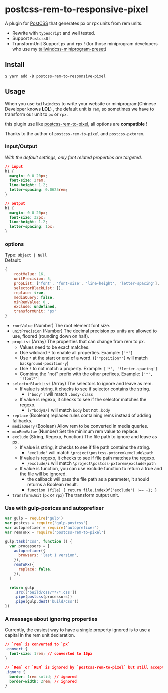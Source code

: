 # postcss-rem-to-responsive-pixel

A plugin for [PostCSS](https://github.com/ai/postcss) that generates px or rpx units from rem units.

- Rewrite with `typescript` and well tested.
- Support `Postcss8` !
- TransformUnit Support `px` and `rpx` ! (for those miniprogram developers who use my [tailwindcss-miniprogram-preset](https://github.com/sonofmagic/tailwindcss-miniprogram-preset))

## Install

```shell
$ yarn add -D postcss-rem-to-responsive-pixel
```

## Usage

When you use `tailwindcss` to write your website or miniprogram(Chinese Developer knows **LOL**) , the default unit is `rem`, so sometimes we have to transform our unit to `px` or `rpx`.

this plugin use like [postcss-rem-to-pixel](https://www.npmjs.com/package/postcss-rem-to-pixel), all options are **compatible** !

Thanks to the author of `postcss-rem-to-pixel` and `postcss-pxtorem`.

### Input/Output

_With the default settings, only font related properties are targeted._

```css
// input
h1 {
  margin: 0 0 20px;
  font-size: 2rem;
  line-height: 1.2;
  letter-spacing: 0.0625rem;
}

// output
h1 {
  margin: 0 0 20px;
  font-size: 32px;
  line-height: 1.2;
  letter-spacing: 1px;
}
```

### options

Type: `Object | Null`  
Default:

```js
{
    rootValue: 16,
    unitPrecision: 5,
    propList: ['font', 'font-size', 'line-height', 'letter-spacing'],
    selectorBlackList: [],
    replace: true,
    mediaQuery: false,
    minRemValue: 0 ,
    exclude: undefined,
    transformUnit: 'px'
}
```

- `rootValue` (Number) The root element font size.
- `unitPrecision` (Number) The decimal precision px units are allowed to use, floored (rounding down on half).
- `propList` (Array) The properties that can change from rem to px.
  - Values need to be exact matches.
  - Use wildcard `*` to enable all properties. Example: `['*']`
  - Use `*` at the start or end of a word. (`['*position*']` will match `background-position-y`)
  - Use `!` to not match a property. Example: `['*', '!letter-spacing']`
  - Combine the "not" prefix with the other prefixes. Example: `['*', '!font*']`
- `selectorBlackList` (Array) The selectors to ignore and leave as rem.
  - If value is string, it checks to see if selector contains the string.
    - `['body']` will match `.body-class`
  - If value is regexp, it checks to see if the selector matches the regexp.
    - `[/^body$/]` will match `body` but not `.body`
- `replace` (Boolean) replaces rules containing rems instead of adding fallbacks.
- `mediaQuery` (Boolean) Allow rem to be converted in media queries.
- `minRemValue` (Number) Set the minimum rem value to replace.
- `exclude` (String, Regexp, Function) The file path to ignore and leave as px.
  - If value is string, it checks to see if file path contains the string.
    - `'exclude'` will match `\project\postcss-pxtorem\exclude\path`
  - If value is regexp, it checks to see if file path matches the regexp.
    - `/exclude/i` will match `\project\postcss-pxtorem\exclude\path`
  - If value is function, you can use exclude function to return a true and the file will be ignored.
    - the callback will pass the file path as a parameter, it should returns a Boolean result.
    - `function (file) { return file.indexOf('exclude') !== -1; }`
- `transformUnit` (`px` or `rpx`) The transform output unit.

### Use with gulp-postcss and autoprefixer

```js
var gulp = require('gulp')
var postcss = require('gulp-postcss')
var autoprefixer = require('autoprefixer')
var remToPx = require('postcss-rem-to-pixel')

gulp.task('css', function () {
  var processors = [
    autoprefixer({
      browsers: 'last 1 version',
    }),
    remToPx({
      replace: false,
    }),
  ]

  return gulp
    .src(['build/css/**/*.css'])
    .pipe(postcss(processors))
    .pipe(gulp.dest('build/css'))
})
```

### A message about ignoring properties

Currently, the easiest way to have a single property ignored is to use a capital in the rem unit declaration.

```css
// `rem` is converted to `px`
.convert {
  font-size: 1rem; // converted to 16px
}

// `Rem` or `REM` is ignored by `postcss-rem-to-pixel` but still accepted by browsers
.ignore {
  border: 1rem solid; // ignored
  border-width: 2rem; // ignored
}
```
